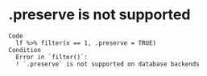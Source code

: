 # .preserve is not supported

    Code
      lf %>% filter(x == 1, .preserve = TRUE)
    Condition
      Error in `filter()`:
      ! `.preserve` is not supported on database backends

